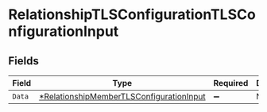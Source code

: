 # RelationshipTLSConfigurationTLSConfigurationInput


## Fields

| Field                                                                                                      | Type                                                                                                       | Required                                                                                                   | Description                                                                                                |
| ---------------------------------------------------------------------------------------------------------- | ---------------------------------------------------------------------------------------------------------- | ---------------------------------------------------------------------------------------------------------- | ---------------------------------------------------------------------------------------------------------- |
| `Data`                                                                                                     | [*RelationshipMemberTLSConfigurationInput](../../models/shared/relationshipmembertlsconfigurationinput.md) | :heavy_minus_sign:                                                                                         | N/A                                                                                                        |